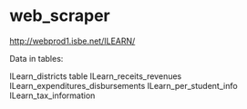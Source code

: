 # web_scraper


http://webprod1.isbe.net/ILEARN/

Data in tables:

ILearn_districts table
ILearn_receits_revenues
ILearn_expenditures_disbursements
ILearn_per_student_info
ILearn_tax_information
